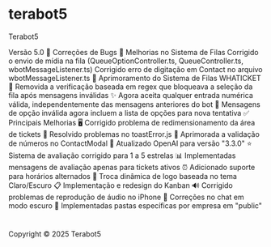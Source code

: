 # terabot5
Terabot5

Versão 5.0
🔧 Correções de Bugs
🔄 Melhorias no Sistema de Filas
Corrigido o envio de mídia na fila (QueueOptionController.ts, QueueController.ts, wbotMessageListener.ts)
Corrigido erro de digitação em Contact no arquivo wbotMessageListener.ts
🎯 Aprimoramento do Sistema de Filas WHATICKET
🔄 Removida a verificação baseada em regex que bloqueava a seleção da fila após mensagens inválidas
✨ Agora aceita qualquer entrada numérica válida, independentemente das mensagens anteriores do bot
📝 Mensagens de opção inválida agora incluem a lista de opções para nova tentativa
✅ Principais Melhorias
🖥️ Corrigido problema de redimensionamento da área de tickets
🔔 Resolvido problemas no toastError.js
📱 Aprimorada a validação de números no ContactModal
🤖 Atualizado OpenAI para versão "3.3.0"
⭐ Sistema de avaliação corrigido para 1 a 5 estrelas
📊 Implementadas mensagens de avaliação apenas para tickets ativos
⏰ Adicionado suporte para horários alternados
🎨 Troca dinâmica de logo baseada no tema Claro/Escuro
📋 Implementação e redesign do Kanban
🔊 Corrigido problemas de reprodução de áudio no iPhone
🌙 Correções no chat em modo escuro
📁 Implementadas pastas específicas por empresa em "public"
#
Copyright © 2025 Terabot5 
